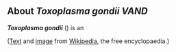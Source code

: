 About *Toxoplasma gondii VAND* 
------------------------------



***Toxoplasma gondii*** () is an

([Text](http://en.wikipedia.org/wiki/Toxoplasma_gondii) and
[image](https://commons.wikimedia.org/wiki/File:Toxoplasma_gondii_tachy.jpg)
from [Wikipedia](http://en.wikipedia.org/), the free encyclopaedia.)
